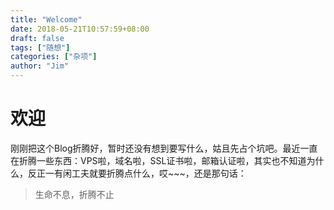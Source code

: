 ```yaml
---
title: "Welcome"
date: 2018-05-21T10:57:59+08:00
draft: false
tags: ["随想"]
categories: ["杂项"]
author: "Jim"
---
```


# 欢迎
刚刚把这个Blog折腾好，暂时还没有想到要写什么，姑且先占个坑吧。最近一直在折腾一些东西：VPS啦，域名啦，SSL证书啦，邮箱认证啦，其实也不知道为什么，反正一有闲工夫就要折腾点什么，哎~~~，还是那句话：

> 生命不息，折腾不止
